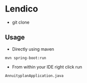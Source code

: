 # Lendico

- git clone

## Usage

- Directly using maven
```
mvn spring-boot:run
```

- From within your IDE right click run 
```
AnnuityplanApplication.java
